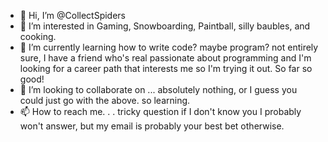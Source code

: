 - 👋 Hi, I’m @CollectSpiders
- 👀 I’m interested in Gaming, Snowboarding, Paintball, silly baubles, and cooking.
- 🌱 I’m currently learning how to write code? maybe program? not entirely sure, I have a friend who's real passionate about programming and I'm looking for a career path that interests me so I'm trying it out. So far so good!
- 💞️ I’m looking to collaborate on ... absolutely nothing, or I guess you could just go with the above. so learning.
- 📫 How to reach me. . . tricky question if I don't know you I probably won't answer, but my email is probably your best bet otherwise.

<!---
CollectSpiders/CollectSpiders is a ✨ special ✨ repository because its `README.md` (this file) appears on your GitHub profile.
You can click the Preview link to take a look at your changes.
--->

